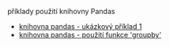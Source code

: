 příklady použití knihovny Pandas<br>
- <a href = 'https://github.com/mh-Root/python_pandas_jupyter/blob/master/pandas_tutorial_1.ipynb'>knihovna pandas - ukázkový příklad 1</a><br>
- <a href = 'https://github.com/mh-Root/python_pandas_jupyter/blob/master/pandas_groupby.ipynb'>knihovna pandas - použití funkce 'groupby'</a><br>
